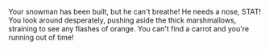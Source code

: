 Your snowman has been built, but he can't breathe! He needs a nose, STAT! You look around desperately, pushing aside the thick marshmallows, straining to see any flashes of orange. You can't find a carrot and you're running out of time!